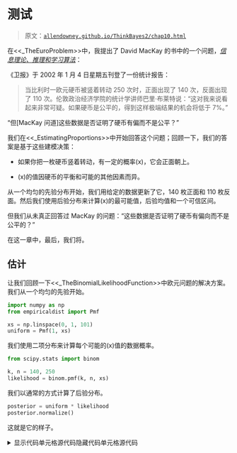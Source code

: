 # 测试

> 原文：[`allendowney.github.io/ThinkBayes2/chap10.html`](https://allendowney.github.io/ThinkBayes2/chap10.html)

在<<_TheEuroProblem>>中，我提出了 David MacKay 的书中的一个问题，[*信息理论、推理和学习算法*](http://www.inference.org.uk/mackay/itila/p0.html)：

《卫报》于 2002 年 1 月 4 日星期五刊登了一份统计报告：

> 当比利时一欧元硬币被竖着转动 250 次时，正面出现了 140 次，反面出现了 110 次。伦敦政治经济学院的统计学讲师巴里·布莱特说：“这对我来说看起来非常可疑。如果硬币是公平的，得到这样极端结果的机会将低于 7%。”

“但[MacKay 问道]这些数据是否证明了硬币有偏而不是公平？”

我们在<<_EstimatingProportions>>中开始回答这个问题；回顾一下，我们的答案是基于这些建模决策：

+   如果你把一枚硬币竖着转动，有一定的概率\(x\)，它会正面朝上。

+   \(x\)的值因硬币的平衡和可能的其他因素而异。

从一个均匀的先验分布开始，我们用给定的数据更新了它，140 枚正面和 110 枚反面。然后我们使用后验分布来计算\(x\)的最可能值，后验均值和一个可信区间。

但我们从未真正回答过 MacKay 的问题：“这些数据是否证明了硬币有偏向而不是公平的？”

在这一章中，最后，我们将。

## 估计

让我们回顾一下<<_TheBinomialLikelihoodFunction>>中欧元问题的解决方案。我们从一个均匀的先验开始。

```py
import numpy as np
from empiricaldist import Pmf

xs = np.linspace(0, 1, 101)
uniform = Pmf(1, xs) 
```

我们使用二项分布来计算每个可能的\(x\)值的数据概率。

```py
from scipy.stats import binom

k, n = 140, 250
likelihood = binom.pmf(k, n, xs) 
```

我们以通常的方式计算了后验分布。

```py
posterior = uniform * likelihood
posterior.normalize() 
```

这就是它的样子。

<details class="hide above-input"><summary aria-label="Toggle hidden content">显示代码单元格源代码隐藏代码单元格源代码</summary>

```py
from utils import decorate

posterior.plot(label='140 heads out of 250')

decorate(xlabel='Proportion of heads (x)',
         ylabel='Probability',
         title='Posterior distribution of x') 
```</details> ![_images/d2164f5205e6d919479cdbbc6ada601ed81c32de4774fca532169fb4e140d36b.png](img/cff6b0a6ffb873c1f1ca6afedfa221b3.png)

此外，后验均值约为 0.56，90%的可信区间为 0.51 到 0.61。

```py
print(posterior.mean(), 
      posterior.credible_interval(0.9)) 
```

```py
0.5595238095238094 [0.51 0.61] 
```

先验均值为 0.5，后验均值为 0.56，所以数据似乎证明了硬币有偏。

但事实证明并不是那么简单。

## 证据

在<<_OliversBlood>>中，我说数据被认为是支持假设\(A\)的证据，如果数据在\(A\)下比在备选假设\(B\)下更有可能；也就是说如果

\[P(D|A) > P(D|B)\]

此外，我们可以通过计算这些可能性的比值来量化证据的强度，这被称为[贝叶斯因子](https://en.wikipedia.org/wiki/Bayes_factor)，通常表示为\(K\)：

\[K = \frac{P(D|A)}{P(D|B)}\]

因此，对于欧元问题，让我们考虑两个假设，`公平`和`有偏`，并计算每个假设下数据的可能性。

如果硬币是公平的，正面的概率是 50%，我们可以使用二项分布计算数据的概率（250 次转动中的 140 次正面）：

```py
k = 140
n = 250

like_fair = binom.pmf(k, n, p=0.5)
like_fair 
```

```py
0.008357181724918204 
```

这是数据在硬币是公平的情况下的概率。

但如果硬币有偏，数据的概率是多少？这取决于“有偏”的含义。如果我们事先知道“有偏”意味着正面的概率是 56%，我们可以再次使用二项分布：

```py
like_biased = binom.pmf(k, n, p=0.56)
like_biased 
```

```py
0.05077815959518337 
```

现在我们可以计算可能性比：

```py
K = like_biased / like_fair
K 
```

```py
6.075990838368465 
```

如果硬币有偏，根据这个定义，数据大约有 6 倍的可能性，而如果硬币是公平的。

但我们使用数据来定义假设，这似乎有些欺骗。公平起见，我们应该在看到数据之前定义“有偏”。

## 均匀分布的偏差

假设“有偏”意味着正面的概率除了 50%之外的任何值，而其他所有值都是同等可能的。

我们可以通过制作一个均匀分布并去掉 50%来表示这个定义。

```py
biased_uniform = uniform.copy()
biased_uniform[0.5] = 0
biased_uniform.normalize() 
```

为了计算数据在这个假设下的总概率，我们计算每个\(x\)值的数据的条件概率。

```py
xs = biased_uniform.qs
likelihood = binom.pmf(k, n, xs) 
```

然后乘以先验概率并加总乘积：

```py
like_uniform = np.sum(biased_uniform * likelihood)
like_uniform 
```

```py
0.003900491927770735 
```

这就是在“偏置均匀”假设下的数据概率。

现在我们可以计算数据在“公平”和“偏置均匀”假设下的似然比：

```py
K = like_fair / like_uniform
K 
```

```py
2.1425968518013625 
```

如果按照这种“偏置”的定义，如果硬币是公平的话，数据大约是有偏的两倍。

为了了解证据的强度，我们可以应用贝叶斯定理。例如，如果硬币偏置的先验概率为 50％，则先验几率为 1，因此后验几率约为 2.1 比 1，后验概率约为 68％。

```py
prior_odds = 1
posterior_odds = prior_odds * K
posterior_odds 
```

```py
2.1425968518013625 
```

```py
def prob(o):
    return o / (o+1) 
```

```py
posterior_probability = prob(posterior_odds)
posterior_probability 
```

```py
0.6817918278551092 
```

将证据从 50％移动到 68％并不是很强有力的。

现在假设“偏置”并不意味着每个\(x\)值都是同等可能的。也许接近 50％的值更可能，而接近极端的值则不太可能。我们可以使用三角形分布来表示这种“偏置”的替代定义：

```py
ramp_up = np.arange(50)
ramp_down = np.arange(50, -1, -1)
a = np.append(ramp_up, ramp_down)

triangle = Pmf(a, xs, name='triangle')
triangle.normalize() 
```

就像我们对均匀分布所做的那样，我们可以将 50%作为\(x\)的可能值排除（但是如果我们跳过这个细节也不会有太大差别）。

```py
biased_triangle = triangle.copy()
biased_triangle[0.5] = 0
biased_triangle.normalize() 
```

这就是三角形先验与均匀先验的比较。

```py
biased_uniform.plot(label='uniform prior')
biased_triangle.plot(label='triangle prior')

decorate(xlabel='Proportion of heads (x)',
         ylabel='Probability',
         title='Uniform and triangle prior distributions') 
```

![_images/6830561f7133fda6957c4ae75d18bdd7f080e7e4e9ea0816073ac15253a8bbd8.png](img/323e88d01bc75218ed781a3bb0e371b0.png)

**练习：**现在计算在这种“偏置”的定义下数据的总概率，并计算贝叶斯因子，与公平假设相比。数据证据表明硬币是有偏的吗？

<details class="hide above-input"><summary aria-label="Toggle hidden content">显示代码单元格内容隐藏代码单元格内容</summary>

```py
# Solution

like_triangle = np.sum(biased_triangle * likelihood)
like_triangle 
```

```py
0.00698132546485788 
``` <details class="hide above-input"><summary aria-label="Toggle hidden content">显示代码单元格内容隐藏代码单元格内容</summary>

```py
# Solution

K = like_fair / like_triangle
K 
```

```py
1.1970766535647157 
``` <details class="hide above-input"><summary aria-label="Toggle hidden content">显示代码单元格内容隐藏代码单元格内容</summary>

```py
# Solution

# For this definition of "biased", the data are 
# very slightly in favor of the fair hypothesis. 
```</details>

## 贝叶斯假设检验

在本章中，我们迄今所做的有时被称为“贝叶斯假设检验”，与[统计假设检验](https://en.wikipedia.org/wiki/Statistical_hypothesis_testing)相对。

在统计假设检验中，我们计算一个难以简洁定义的 p 值，并用它来确定结果是否“统计显著”，这也很难简洁定义。

贝叶斯的替代方法是报告贝叶斯因子\(K\)，它总结了支持一个假设或另一个假设的证据的强度。

有些人认为报告\(K\)比后验概率更好，因为\(K\)不依赖于先验概率。但正如我们在这个例子中看到的，\(K\)通常取决于假设的精确定义，这可能与先验概率一样有争议。

在我看来，贝叶斯假设检验更好，因为它可以衡量证据的强度，而不是试图做出二元决定。但它并没有解决我认为的根本问题，即假设检验并没有问出我们真正关心的问题。

要了解为什么，假设你测试了硬币并决定它实际上是有偏的。你可以用这个答案做什么？在我看来，没有太多。相比之下，我认为更有用（因此更有意义）的是两个问题：

+   预测：根据我们对硬币的了解，我们应该期待未来会发生什么？

+   决策：我们能否利用这些预测做出更好的决策？

到目前为止，我们已经看到了一些预测的例子。例如，在<<_PoissonProcesses>>中，我们使用了进球率的后验分布来预测足球比赛的结果。

我们之前已经看到了一个决策分析的例子：在<<_DecisionAnalysis>>中，我们使用价格分布来选择*价格对了*上的最佳出价。

所以让我们用另一个贝叶斯决策分析的例子结束这一章，贝叶斯老虎机策略。

## 贝叶斯老虎机

如果你去过赌场，你可能见过老虎机，有时被称为“单臂老虎机”，因为它有一个像手臂一样的把手，还有像强盗一样拿钱的能力。

贝叶斯老虎机策略是以单臂老虎机命名的，因为它解决了一个基于老虎机简化版本的问题。

假设每次你玩老虎机，都有固定的赢的概率。假设不同的老虎机给你不同的赢的概率，但你不知道这些概率是多少。

最初，你对每台机器有相同的先验信念，所以你没有理由偏好其中一台。但如果你玩了每台机器几次，你可以用结果来估计概率。你可以用估计的概率来决定下一次玩哪台机器。

在高层次上，这就是贝叶斯老虎机策略。现在让我们看看细节。

## 先验信念

如果我们对赢的概率一无所知，我们可以从均匀先验开始。

```py
xs = np.linspace(0, 1, 101)
prior = Pmf(1, xs)
prior.normalize() 
```

假设我们从四台老虎机中选择，我会为每台机器做一个先验的副本。

```py
beliefs = [prior.copy() for i in range(4)] 
```

这个函数在一个网格中显示四个分布。

<details class="hide above-input"><summary aria-label="Toggle hidden content">显示代码单元格内容 隐藏代码单元格内容</summary>

```py
import matplotlib.pyplot as plt

options = dict(xticklabels='invisible', yticklabels='invisible')

def plot(beliefs, **options):
    for i, pmf in enumerate(beliefs):
        plt.subplot(2, 2, i+1)
        pmf.plot(label='Machine %s' % i)
        decorate(yticklabels=[])

        if i in [0, 2]:
            decorate(ylabel='PDF')

        if i in [2, 3]:
            decorate(xlabel='Probability of winning')

    plt.tight_layout() 
```</details>

这里是四台机器的先验分布。

```py
plot(beliefs) 
```

![_images/43ebe13555409fdcc3d9acef81fa8485ba3f0a8f7490aa37ea915670b64820f1.png](img/925b50e2cc67d57c25d7f88b6cd1cb96.png)

## 更新

每次我们玩老虎机，我们可以利用结果来更新我们的信念。以下函数进行更新。

```py
likelihood = {
    'W': xs,
    'L': 1 - xs
} 
```

```py
def update(pmf, data):
  """Update the probability of winning."""
    pmf *= likelihood[data]
    pmf.normalize() 
```

这个函数直接更新先验分布。`pmf`是一个代表`x`的先验分布的`Pmf`，`x`是赢的概率。

`data`是一个字符串，要么是`W`，表示赢，要么是`L`，表示输。

数据的似然性要么是`xs`，要么是`1-xs`，取决于结果。

假设我们选择一台机器，玩 10 次，赢了一次。我们可以根据这个结果计算`x`的后验分布，如下所示：

```py
bandit = prior.copy()

for outcome in 'WLLLLLLLLL':
    update(bandit, outcome) 
```

后验分布如下。

<details class="hide above-input"><summary aria-label="Toggle hidden content">显示代码单元格源代码 隐藏代码单元格源代码</summary>

```py
bandit.plot()
decorate(xlabel='Probability of winning',
         ylabel='PDF',
         title='Posterior distribution, nine losses, one win') 
```</details> ![_images/cf5bcaaeed0a5e04ea726bd4023cf9330e5eebd0aef3ccd5681283ffc4d340ad.png](img/ba74321490b0e13ca4e86ff4d790ef8b.png)

## 多个老虎机

现在假设我们有四台机器，它们的概率如下：

```py
actual_probs = [0.10, 0.20, 0.30, 0.40] 
```

记住，作为玩家，我们不知道这些概率。

以下函数接受一个机器的索引，模拟玩一次机器，并返回结果，`W`表示赢，`L`表示输。

```py
from collections import Counter

# count how many times we've played each machine
counter = Counter()

def play(i):
  """Play machine i.

 i: index of the machine to play

 returns: string 'W' or 'L'
 """
    counter[i] += 1
    p = actual_probs[i]
    if np.random.random() < p:
        return 'W'
    else:
        return 'L' 
```

`counter`是一个`Counter`，它是一种我们将用来跟踪每台机器被玩的次数的字典。

这里有一个测试，每台机器玩 10 次。

```py
for i in range(4):
    for _ in range(10):
        outcome = play(i)
        update(beliefs[i], outcome) 
```

每次通过内循环，我们玩一台机器并更新我们的信念。

我们的后验信念如下。

```py
plot(beliefs) 
```

![_images/c371b33d36f081b1acdcca982a0ad66e8ba54ad96f3502be77eadef8aff83ee7.png](img/f3c7983b850e6c56a22d66053871b310.png)

这里是实际概率、后验均值和 90%的可信区间。

<details class="hide above-input"><summary aria-label="Toggle hidden content">显示代码单元格内容 隐藏代码单元格内容</summary>

```py
import pandas as pd

def summarize_beliefs(beliefs):
  """Compute means and credible intervals.

 beliefs: sequence of Pmf

 returns: DataFrame
 """
    columns = ['Actual P(win)', 
               'Posterior mean', 
               'Credible interval']

    df = pd.DataFrame(columns=columns)
    for i, b in enumerate(beliefs):
        mean = np.round(b.mean(), 3)
        ci = b.credible_interval(0.9)
        ci = np.round(ci, 3)
        df.loc[i] = actual_probs[i], mean, ci
    return df 
```</details> <details class="hide above-input"><summary aria-label="Toggle hidden content">显示代码单元格源代码 隐藏代码单元格源代码</summary>

```py
summarize_beliefs(beliefs) 
```</details>

|  | 实际赢的概率 | 后验均值 | 可信区间 |
| --- | --- | --- | --- |
| 0 | 0.1 | 0.250 | [0.08, 0.47] |
| 1 | 0.2 | 0.250 | [0.08, 0.47] |
| 2 | 0.3 | 0.500 | [0.27, 0.73] |
| 3 | 0.4 | 0.417 | [0.2, 0.65] |

我们期望置信区间大部分时间包含实际概率。

## 探索和开发

基于这些后验分布，你认为我们应该下一步玩哪台机器？一个选择是选择后验均值最高的机器。

这不是一个坏主意，但它有一个缺点：因为我们只玩了每台机器几次，后验分布很宽，重叠，这意味着我们不确定哪台机器是最好的；如果我们太早专注于一台机器，我们可能选择错误的机器并且玩得比应该更多。

为了避免这个问题，我们可以走向另一个极端，直到我们有信心确定了最好的机器，然后专门玩它。

这也不是一个坏主意，但它有一个缺点：当我们收集数据时，我们没有充分利用它；直到我们确定哪台机器是最好的，我们玩其他机器的次数比应该更多。

贝叶斯赌博策略通过同时收集和使用数据来避免这两个缺点。换句话说，它平衡了探索和开发。

这个想法的核心被称为[汤普森抽样](https://en.wikipedia.org/wiki/Thompson_sampling)：当我们选择一台机器时，我们随机选择，以便选择每台机器的概率与它是最好的概率成比例。

给定后验分布，我们可以计算每台机器的“优越概率”。

这是一种方法。我们可以从每个后验分布中抽取 1000 个值，就像这样：

```py
samples = np.array([b.choice(1000) 
                    for b in beliefs])
samples.shape 
```

```py
(4, 1000) 
```

结果有 4 行和 1000 列。我们可以使用`argmax`找到每列中最大值的索引：

```py
indices = np.argmax(samples, axis=0)
indices.shape 
```

```py
(1000,) 
```

这些索引的`Pmf`是每台机器产生最高值的次数的比例。

```py
pmf = Pmf.from_seq(indices)
pmf 
```

|  | 概率 |
| --- | --- |
| 0 | 0.048 |
| 1 | 0.043 |
| 2 | 0.625 |
| 3 | 0.284 |

这些分数近似于每台机器的优越概率。因此，我们可以通过从这个`Pmf`中选择一个值来选择下一个机器。

```py
pmf.choice() 
```

```py
1 
```

但是选择一个单一值需要很多工作，而且并不是真正必要的，因为有一个捷径。

如果我们从每个后验分布中抽取一个随机值，并选择产生最高值的机器，结果是我们将按照其优越概率选择每台机器。

以下函数就是做这个的。

```py
def choose(beliefs):
  """Use Thompson sampling to choose a machine.

 Draws a single sample from each distribution.

 returns: index of the machine that yielded the highest value
 """
    ps = [b.choice() for b in beliefs]
    return np.argmax(ps) 
```

这个函数从每台机器的后验分布中选择一个值，然后使用`argmax`找到产生最高值的机器的索引。

这是一个例子。

```py
choose(beliefs) 
```

```py
3 
```

## 策略

把所有这些放在一起，以下函数选择一台机器，玩一次，并更新`beliefs`：

```py
def choose_play_update(beliefs):
  """Choose a machine, play it, and update beliefs."""

    # choose a machine
    machine = choose(beliefs)

    # play it
    outcome = play(machine)

    # update beliefs
    update(beliefs[machine], outcome) 
```

为了测试它，让我们从一组新的信念和一个空的`Counter`开始。

```py
beliefs = [prior.copy() for i in range(4)]
counter = Counter() 
```

如果我们运行赌博算法 100 次，我们可以看到`beliefs`如何更新：

```py
num_plays = 100

for i in range(num_plays):
    choose_play_update(beliefs)

plot(beliefs) 
```

![_images/020ff49d90aa605dcced01aefa1c2cfa99d6e29e2be17d4a4d8fa486bcb918b3.png](img/3dcd9ae63fc1320012c3f0ddfd24960d.png)

以下表格总结了结果。

<details class="hide above-input"><summary aria-label="Toggle hidden content">显示代码单元格源代码 隐藏代码单元格源代码</summary>

```py
summarize_beliefs(beliefs) 
```</details>

|  | 实际 P(获胜) | 后验均值 | 置信区间 |
| --- | --- | --- | --- |
| 0 | 0.1 | 0.107 | [0.0, 0.31] |
| 1 | 0.2 | 0.269 | [0.14, 0.42] |
| 2 | 0.3 | 0.293 | [0.18, 0.41] |
| 3 | 0.4 | 0.438 | [0.3, 0.58] |

置信区间通常包含获胜的实际概率。估计仍然很粗糙，特别是对于低概率的机器。但这是一个特点，而不是一个错误：目标是尽可能经常玩高概率的机器。使估计更精确是为了达到这个目的，而不是结束本身。

更重要的是，让我们看看每台机器被玩了多少次。

<details class="hide above-input"><summary aria-label="Toggle hidden content">显示代码单元格内容隐藏代码单元格内容</summary>

```py
def summarize_counter(counter):
  """Report the number of times each machine was played.

 counter: Collections.Counter

 returns: DataFrame
 """
    index = range(4)
    columns = ['Actual P(win)', 'Times played']
    df = pd.DataFrame(index=index, columns=columns)
    for i, count in counter.items():
        df.loc[i] = actual_probs[i], count
    return df 
```</details> <details class="hide above-input"><summary aria-label="Toggle hidden content">显示代码单元格源隐藏代码单元格源</summary>

```py
summarize_counter(counter) 
```</details>

|  | 实际获胜概率 | 游戏次数 |
| --- | --- | --- |
| 0 | 0.1 | 7 |
| 1 | 0.2 | 24 |
| 2 | 0.3 | 39 |
| 3 | 0.4 | 30 |

如果一切按计划进行，概率较高的机器应该更频繁地被玩。

## 总结

在本章中，我们最终解决了欧元问题，确定了数据是否支持硬币公平还是有偏见的假设。我们发现答案取决于我们如何定义“有偏见”。我们使用贝叶斯因子对结果进行了总结，该因子量化了证据的强度。

但答案并不令人满意，因为在我看来，这个问题并不有趣。知道硬币是否有偏见并没有用，除非它能帮助我们做出更好的预测和更好的决策。

作为一个更有趣问题的例子，我们研究了“单臂老虎机”问题以及解决它的策略，即贝叶斯老虎机算法，该算法试图平衡探索和开发，即收集更多信息并充分利用我们已有的信息。

作为练习，你将有机会探索标准化测试的自适应策略。

贝叶斯老虎机和自适应测试是[贝叶斯决策理论](https://wiki.lesswrong.com/wiki/Bayesian_decision_theory)的例子，这是使用后验分布作为决策过程的一部分的想法，通常是通过选择最小化我们预期成本的行动（或最大化利益）。

我们在<<_MaximizingExpectedGain>>中用于竞猜《物价合适》的策略就是另一个例子。

这些策略展示了我认为贝叶斯方法胜过经典统计学的最大优势。当我们以概率分布的形式表示知识时，贝叶斯定理告诉我们如何随着获取更多数据而改变我们的信念，而贝叶斯决策理论告诉我们如何使这些知识可行。

## 练习

**练习：**像[SAT](https://en.wikipedia.org/wiki/SAT)这样的标准化测试经常作为大学入学过程的一部分。SAT 的目标是衡量考试者的学术准备情况；如果准确的话，他们的分数应该反映出他们在测试领域的实际能力。

直到最近，像 SAT 这样的测试是用纸和铅笔进行的，但现在学生可以选择在线测试。在在线格式中，测试可以是“自适应的”，这意味着它可以[根据先前问题的回答选择每个问题](https://www.nytimes.com/2018/04/05/education/learning/tests-act-sat.html)。

如果学生前几个问题答对了，测试可以用更难的问题来挑战他们。如果他们在挣扎，测试可以给他们更容易的问题。自适应测试有可能更“高效”，这意味着在相同数量的问题下，自适应测试可以更精确地测量测试者的能力。

为了验证这一点，我们将开发一个自适应测试模型，并量化其测量的精度。

此练习的详细信息在笔记本中。

<details class="hide above-input"><summary aria-label="Toggle hidden content">显示代码单元格内容隐藏代码单元格内容</summary>

```py
def prob_correct(ability, difficulty):
  """Probability of a correct response."""
    a = 100
    c = 0.25
    x = (ability - difficulty) / a
    p = c + (1-c) / (1 + np.exp(-x))
    return p 
```</details>

我选择了`a`，使得分数范围可以与 SAT 可比，SAT 报告的分数范围是 200 到 800。

这是一个难度为 500，能力范围的逻辑曲线是什么样子。

<details class="hide above-input"><summary aria-label="Toggle hidden content">显示代码单元格内容隐藏代码单元格内容</summary>

```py
abilities = np.linspace(100, 900)
diff = 500
ps = prob_correct(abilities, diff) 
```</details> <details class="hide above-input"><summary aria-label="Toggle hidden content">显示代码单元格内容 隐藏代码单元格内容</summary>

```py
plt.plot(abilities, ps)
decorate(xlabel='Ability',
         ylabel='Probability correct',
         title='Probability of correct answer, difficulty=500',
         ylim=[0, 1.05]) 
```

![_images/4056a18b35ba87b9cbfdf040678438925cbb5840b7dedc0ce76f95a6eb6b150b.png](img/3d44a6c66ae13372de3e4cdb9efda095.png)</details>

`ability=900`的人几乎可以肯定会得到正确答案。`ability=100`的人猜对的概率约为 25%。

## 模拟测试

为了模拟测试，我们将使用与赌徒策略相同的结构：

+   一个名为`play`的函数，用于模拟考试者回答一个问题。

+   一个名为`choose`的函数，用于选择下一个要提出的问题。

+   一个名为`update`的函数，它使用结果（正确回答或否）来更新考试者能力的估计。

这是`play`，它以`ability`和`difficulty`作为参数。

<details class="hide above-input"><summary aria-label="Toggle hidden content">显示代码单元格内容 隐藏代码单元格内容</summary>

```py
def play(ability, difficulty):
  """Simulate a test-taker answering a question."""
    p = prob_correct(ability, difficulty)
    return np.random.random() < p 
```</details>

`play`使用`prob_correct`来计算正确答案的概率，使用`np.random.random`生成 0 到 1 之间的随机值。返回值为`True`表示回答正确，否则为`False`。

作为测试，让我们模拟一个`ability=600`的考试者回答一个`difficulty=500`的问题。正确回答的概率约为 80%。

<details class="hide above-input"><summary aria-label="Toggle hidden content">显示代码单元格内容 隐藏代码单元格内容</summary>

```py
prob_correct(600, 500) 
```

```py
0.7982939339725037 
```</details>

假设这个人参加了一个有 51 个问题的测试，所有问题的难度都相同，为`500`。我们期望他们能对大约 80%的问题做出正确回答。

这是一次模拟的结果。

<details class="hide above-input"><summary aria-label="Toggle hidden content">显示代码单元格内容 隐藏代码单元格内容</summary>

```py
num_questions = 51
outcomes = [play(600, 500) for _ in range(num_questions)]
np.mean(outcomes) 
```

```py
0.803921568627451 
```</details>

我们期望他们能对大约 80%的问题做出正确回答。

现在假设我们不知道考试者的能力。我们可以使用刚刚生成的数据来估计。这就是我们接下来要做的。

## 先验

SAT 的设计是使得分数的分布大致呈正态分布，均值为 500，标准差为 100。因此，最低分 200 是均值的三个标准差以下，最高分 800 是均值的三个标准差以上。

我们可以使用该分布作为先验，但它倾向于截断分布的低端和高端。相反，我会将标准差膨胀到 300，以保留`ability`可能小于 200 或大于 800 的可能性。

这是代表先验分布的`Pmf`。

<details class="hide above-input"><summary aria-label="Toggle hidden content">显示代码单元格内容 隐藏代码单元格内容</summary>

```py
from scipy.stats import norm

mean = 500
std = 300

qs = np.linspace(0, 1000)
ps = norm(mean, std).pdf(qs)

prior = Pmf(ps, qs)
prior.normalize() 
```</details>

这是它的样子。

<details class="hide above-input"><summary aria-label="Toggle hidden content">显示代码单元格内容 隐藏代码单元格内容</summary>

```py
prior.plot(label='std=300', color='C5')

decorate(xlabel='Ability',
         ylabel='PDF',
         title='Prior distribution of ability',
         ylim=[0, 0.032]) 
```

![_images/f6ff46cbaef200d7e887b81758d28ab084b928962a3b5f9a698c824c1e36dd72.png](img/6b094033244393276b1d1a97d6adb274.png)</details>

## 更新

以下函数接受一个先验`Pmf`和单个问题的结果，并就地更新`Pmf`。

<details class="hide above-input"><summary aria-label="Toggle hidden content">显示代码单元格内容 隐藏代码单元格内容</summary>

```py
def update_ability(pmf, data):
  """Update the distribution of ability."""
    difficulty, outcome = data

    abilities = pmf.qs
    ps = prob_correct(abilities, difficulty)

    if outcome:
        pmf *= ps
    else:
        pmf *= 1 - ps

    pmf.normalize() 
```</details>

`data`是一个包含问题难度和结果的元组：如果回答正确则为`True`，否则为`False`。

作为测试，让我们根据先前模拟的结果进行更新，基于一个`ability=600`的人回答了 51 个`difficulty=500`的问题。

<details class="hide above-input"><summary aria-label="Toggle hidden content">显示代码单元格内容 隐藏代码单元格内容</summary>

```py
actual_600 = prior.copy()

for outcome in outcomes:
    data = (500, outcome)
    update_ability(actual_600, data) 
```</details>

这是后验分布的样子。

<details class="hide above-input"><summary aria-label="Toggle hidden content">显示代码单元格内容 隐藏代码单元格内容</summary>

```py
actual_600.plot(color='C4')

decorate(xlabel='Ability',
         ylabel='PDF',
         title='Posterior distribution of ability') 
```

![_images/553368a9dc3a4c555472e4f17489bf9253f43d3f3ee2101c3b304bcba13e6c6f.png](img/63249dd4cc939a3f7d16ff724b2f40f2.png)</details>

后验均值非常接近考试者的实际能力，即 600。

<details class="hide above-input"><summary aria-label="Toggle hidden content">显示代码单元格内容 隐藏代码单元格内容</summary>

```py
actual_600.mean() 
```

```py
604.3325737356816 
```</details>

如果我们再次运行这个模拟，我们将得到不同的结果。

## 适应

现在让我们模拟一个自适应测试。我将使用以下函数来选择问题，从最简单的策略开始：所有问题的难度都相同。

<details class="hide above-input"><summary aria-label="Toggle hidden content">显示代码单元格内容 隐藏代码单元格内容</summary>

```py
def choose(i, belief):
  """Choose the difficulty of the next question."""
    return 500 
```</details>

作为参数，`choose`接受`i`，即问题的索引，以及`belief`，即基于先前问题的回答的`ability`后验分布的`Pmf`。

这个`choose`版本不使用这些参数；它们只是为了我们可以测试其他策略（见本章末尾的练习）。

以下函数模拟了一个已知其实际能力的人参加考试。

<details class="hide above-input"><summary aria-label="Toggle hidden content">显示代码单元格内容 隐藏代码单元格内容</summary>

```py
def simulate_test(actual_ability):
  """Simulate a person taking a test."""
    belief = prior.copy()
    trace = pd.DataFrame(columns=['difficulty', 'outcome'])

    for i in range(num_questions):
        difficulty = choose(i, belief)
        outcome = play(actual_ability, difficulty)
        data = (difficulty, outcome)
        update_ability(belief, data)
        trace.loc[i] = difficulty, outcome

    return belief, trace 
```</details>

返回值是代表能力后验分布的`Pmf`和包含问题难度和结果的`DataFrame`。

这是一个例子，再次是针对`ability=600`的考试者。

<details class="hide above-input"><summary aria-label="Toggle hidden content">显示代码单元格内容 隐藏代码单元格内容</summary>

```py
belief, trace = simulate_test(600) 
```</details>

我们可以使用轨迹来查看有多少回答是正确的。

<details class="hide above-input"><summary aria-label="Toggle hidden content">显示代码单元格内容 隐藏代码单元格内容</summary>

```py
trace['outcome'].sum() 
```

```py
42 
```</details>

这就是后验分布的样子。

<details class="hide above-input"><summary aria-label="Toggle hidden content">显示代码单元格内容 隐藏代码单元格内容</summary>

```py
belief.plot(color='C4', label='ability=600')

decorate(xlabel='Ability',
         ylabel='PDF',
         title='Posterior distribution of ability') 
```

![_images/6fecd64a2fbf0f61eb5419cb676798c9831a102903ea96ca668ee184f4da95f6.png](img/06dc60e1e59865d48a2f8ee79cd5816c.png)</details>

同样，后验分布代表了对考试者实际能力的相当好的估计。

## 量化精度

为了量化估计的精度，我将使用后验分布的标准差。标准差衡量了分布的扩散，因此更高的值表示对考试者能力的不确定性更大。

在前面的例子中，后验分布的标准差约为 40。

<details class="hide above-input"><summary aria-label="Toggle hidden content">显示代码单元格内容 隐藏代码单元格内容</summary>

```py
belief.mean(), belief.std() 
```

```py
(618.6942050450824, 40.08554296596485) 
```</details>

对于所有问题难度相同的考试，估计的精度强烈依赖于考试者的能力。为了证明这一点，我将循环遍历一系列能力，并使用总是返回`difficulty=500`的`choice`版本来模拟一次测试。

<details class="hide above-input"><summary aria-label="Toggle hidden content">显示代码单元格内容 隐藏代码单元格内容</summary>

```py
actual_abilities = np.linspace(200, 800)
results = pd.DataFrame(columns=['ability', 'posterior_std'])
series = pd.Series(index=actual_abilities, dtype=float, name='std')

for actual_ability in actual_abilities:
    belief, trace = simulate_test(actual_ability)
    series[actual_ability] = belief.std() 
```</details>

以下图显示了在每个能力水平上进行一次模拟时后验分布的标准差。

结果很嘈杂，所以我还绘制了一条通过[局部回归](https://en.wikipedia.org/wiki/Local_regression)拟合数据的曲线。

<details class="hide above-input"><summary aria-label="Toggle hidden content">显示代码单元格内容 隐藏代码单元格内容</summary>

```py
from utils import plot_series_lowess

plot_series_lowess(series, 'C1')

decorate(xlabel='Actual ability',
         ylabel='Standard deviation of posterior') 
```

![_images/49fcae9333f76f35c854dcd4b654625f8dd41b8415ea903a5c3434780d2ea9fb.png](img/d29aa0df7d3b18ac9daca492b6efe4b9.png)</details>

测试对于能力在`500`和`600`之间的人来说最精确，对于能力在范围高端的人来说不那么精确，对于能力在范围低端的人来说更糟糕。

当所有问题的难度都是`500`时，一个能力为`800`的人有很高的概率答对。所以当他们答对时，我们对他们的了解并不多。

如果测试包括一系列难度不同的问题，它会提供更多关于高端和低端人群的信息。

在章节末的练习中，你将有机会尝试其他策略，包括根据先前结果选择每个问题的自适应策略。

## 区分能力

在前一节中，我们使用后验分布的标准差来量化估计的精度。描述测试的表现（而不是测试者的表现）的另一种方法是衡量“区分能力”，即测试区分不同能力的测试者的能力。

为了衡量区分能力，我将模拟一个人进行 100 次测试；每次模拟后，我将使用后验分布的均值作为他们的“分数”。

<details class="hide above-input"><summary aria-label="Toggle hidden content">显示代码单元格内容 隐藏代码单元格内容</summary>

```py
def sample_posterior(actual_ability, iters):
  """Simulate multiple tests and compute posterior means.

 actual_ability: number
 iters: number of simulated tests

 returns: array of scores
 """
    scores = []

    for i in range(iters):
        belief, trace = simulate_test(actual_ability)
        score = belief.mean()
        scores.append(score)

    return np.array(scores) 
```</details>

以下是几个不同能力水平的人的分数样本。

<details class="hide above-input"><summary aria-label="Toggle hidden content">显示代码单元格内容 隐藏代码单元格内容</summary>

```py
sample_500 = sample_posterior(500, iters=100) 
```</details> <details class="hide above-input"><summary aria-label="Toggle hidden content">显示代码单元格内容 隐藏代码单元格内容</summary>

```py
sample_600 = sample_posterior(600, iters=100) 
```</details> <details class="hide above-input"><summary aria-label="Toggle hidden content">显示代码单元格内容 隐藏代码单元格内容</summary>

```py
sample_700 = sample_posterior(700, iters=100) 
```</details> <details class="hide above-input"><summary aria-label="Toggle hidden content">显示代码单元格内容 隐藏代码单元格内容</summary>

```py
sample_800 = sample_posterior(800, iters=100) 
```</details>

以下是分数分布的样子。

<details class="hide above-input"><summary aria-label="Toggle hidden content">显示代码单元格内容 隐藏代码单元格内容</summary>

```py
from empiricaldist import Cdf

cdf_500 = Cdf.from_seq(sample_500)
cdf_600 = Cdf.from_seq(sample_600)
cdf_700 = Cdf.from_seq(sample_700)
cdf_800 = Cdf.from_seq(sample_800) 
```</details> <details class="hide above-input"><summary aria-label="Toggle hidden content">显示代码单元格内容 隐藏代码单元格内容</summary>

```py
cdf_500.plot(label='ability=500', color='C1',
            linestyle='dashed')
cdf_600.plot(label='ability=600', color='C3')
cdf_700.plot(label='ability=700', color='C2',
            linestyle='dashed')
cdf_800.plot(label='ability=800', color='C0')

decorate(xlabel='Test score',
         ylabel='CDF',
         title='Sampling distribution of test scores') 
```

![_images/e2f80922b8b9560c88074262e5b71df8c9b98feb9d33b222084ab78f75b14f93.png](img/0a2712bec0950fe312afd311635edd84.png)</details>

平均而言，能力更高的人得分更高，但任何人都可能有好天或坏天，所以分布之间存在一些重叠。

对于能力在`500`和`600`之间的人，测试的精度最高，测试的区分能力也很高。

如果能力在`500`和`600`之间的人参加测试，几乎可以肯定能力更高的人会得到更高的分数。

<details class="hide above-input"><summary aria-label="Toggle hidden content">显示代码单元格内容 隐藏代码单元格内容</summary>

```py
np.mean(sample_600 > sample_500) 
```

```py
0.98 
```</details>

对于能力在`600`和`700`之间的人，就不那么确定了。

<details class="hide above-input"><summary aria-label="Toggle hidden content">显示代码单元格内容 隐藏代码单元格内容</summary>

```py
np.mean(sample_700 > sample_600) 
```

```py
0.95 
```</details>

而对于能力在`700`和`800`之间的人，根本就不确定。

<details class="hide above-input"><summary aria-label="Toggle hidden content">显示代码单元格内容 隐藏代码单元格内容</summary>

```py
np.mean(sample_800 > sample_700) 
```

```py
0.85 
```</details>

但请记住，这些结果是基于一个测试，其中所有问题的难度都是相等的。如果你在章节末做练习，你会发现，如果测试包括一系列难度不同的问题，测试的表现会更好，甚至如果测试是自适应的话，表现会更好。

返回并修改`choose`，这是选择下一个问题难度的函数。

1.  编写一个`choose`的版本，通过使用`i`作为难度序列的索引，返回一系列难度。

1.  编写一个自适应的`choose`版本，它根据`belief`选择下一个问题的难度，这是测试者能力的后验分布，基于先前回答的结果。

对于两个新版本，再次运行模拟以量化测试的精度和区分能力。

对于`choose`的第一个版本，困难程度的理想分布是什么？

对于第二个版本，什么是最大化测试在能力范围内精度的自适应策略？

<details class="hide above-input"><summary aria-label="Toggle hidden content">显示代码单元格内容隐藏代码单元格内容</summary>

```py
# Solution

# I don't know what the optimal distribution of questions
# is, but my guess is that it would follow the distribution
# of ability.

# But as a simplification, I used a uniform distribution
# from 200 to 800.

# It works pretty well (and substantially better than the
# test where all questions are equally difficult.)

num_questions = 51
difficulties = np.linspace(200, 800, num_questions)

def choose(i, belief):
  """Choose the difficulty of the next question.

 i: index from [0..num_questions-1]
 belief: Pmf representing current estimate of ability

 returns: difficulty
 """
    return difficulties[i] 
```</details> <details class="hide above-input"><summary aria-label="Toggle hidden content">显示代码单元格内容隐藏代码单元格内容</summary>

```py
# Solution

# I suspect that the optimal strategy is to choose
# a question so that the test-taker has a 50% chance
# of getting it right.

# As rough approximation of that, I choose a question
# with difficulty equal to the posterior mean of ability.

# It works quite well (and substantially better than
# the previous version).

def choose(i, belief):
  """Choose the difficulty of the next question.

 i: index from [0..num_questions-1]
 belief: Pmf representing current estimate of ability

 returns: difficulty
 """
    return belief.mean() 
```</details>
